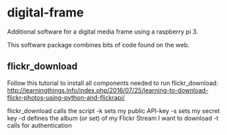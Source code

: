 # digital-frame
Additional software for a digital media frame using a raspberry pi 3.

This software package combines bits of code found on the web.


## flickr_download

Follow this tutorial to install all components needed to run flickr_download: http://learningthings.info/index.php/2016/07/25/learning-to-download-flickr-photos-using-python-and-flickrapi/

flickr_download calls the script
-k <api key> sets my public API-key
-s <api secret> sets my secret key
-d <set id> defines the album (or set) of my Flickr Stream I want to download
-t calls for authentication
